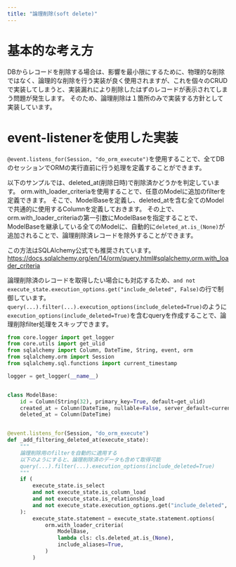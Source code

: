 ```yaml
---
title: "論理削除(soft delete)"
---
```


# 基本的な考え方

DBからレコードを削除する場合は、影響を最小限にするために、物理的な削除ではなく、論理的な削除を行う実装が良く使用されますが、これを個々のCRUDで実装してしまうと、実装漏れにより削除したはずのレコードが表示されてしまう問題が発生します。
そのため、論理削除は１箇所のみで実装する方針として実装しています。

# event-listenerを使用した実装

```@event.listens_for(Session, "do_orm_execute")```を使用することで、全てDBのセッションでORMの実行直前に行う処理を定義することができます。

以下のサンプルでは、deleted_at(削除日時)で削除済かどうかを判定しています。
orm.with_loader_criteriaを使用することで、任意のModelに追加のfilterを定義できます。
そこで、ModelBaseを定義し、deleted_atを含む全てのModelで共通的に使用するColumnを定義しておきます。
その上で、orm.with_loader_criteriaの第一引数にModelBaseを指定することで、ModelBaseを継承している全てのModelに、自動的に```deleted_at.is_(None)```が追加されることで、論理削除済レコードを除外することができます。

この方法はSQLAlchemy公式でも推奨されています。
https://docs.sqlalchemy.org/en/14/orm/query.html#sqlalchemy.orm.with_loader_criteria

論理削除済のレコードを取得したい場合にも対応するため、```and not execute_state.execution_options.get("include_deleted", False)```の行で制御しています。
```query(...).filter(...).execution_options(include_deleted=True)```のように```execution_options(include_deleted=True)```を含むqueryを作成することで、論理削除filter処理をスキップできます。

```python
from core.logger import get_logger
from core.utils import get_ulid
from sqlalchemy import Column, DateTime, String, event, orm
from sqlalchemy.orm import Session
from sqlalchemy.sql.functions import current_timestamp

logger = get_logger(__name__)


class ModelBase:
    id = Column(String(32), primary_key=True, default=get_ulid)
    created_at = Column(DateTime, nullable=False, server_default=current_timestamp())
    deleted_at = Column(DateTime)


@event.listens_for(Session, "do_orm_execute")
def _add_filtering_deleted_at(execute_state):
    """
    論理削除用のfilterを自動的に適用する
    以下のようにすると、論理削除済のデータも含めて取得可能
    query(...).filter(...).execution_options(include_deleted=True)
    """
    if (
        execute_state.is_select
        and not execute_state.is_column_load
        and not execute_state.is_relationship_load
        and not execute_state.execution_options.get("include_deleted", False)
    ):
        execute_state.statement = execute_state.statement.options(
            orm.with_loader_criteria(
                ModelBase,
                lambda cls: cls.deleted_at.is_(None),
                include_aliases=True,
            )
        )

```